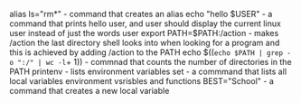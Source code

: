 alias ls="rm*" - command that creates an alias
echo "hello $USER" - a command that prints hello user, and user should display the current linux user instead of just the words user
export PATH=$PATH:/action - makes /action the last directory shell looks into when looking for a program and this is achieved by adding /action to the PATH
echo $((`echo $PATH | grep -o ":/" | wc -l`+ 1)) - commnad that counts the number of directories in the PATH
printenv - lists environment variables
set - a commmand that lists all local variables environment vsrisbles and functions
BEST="School" - a command that creates a new  local variable

